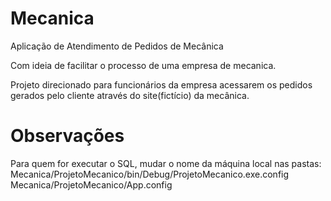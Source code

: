 # Mecanica
Aplicação de Atendimento de Pedidos de Mecânica

Com ideia de facilitar o processo de uma empresa de mecanica. 

Projeto direcionado para funcionários da empresa acessarem os pedidos gerados pelo cliente através do site(fictício) da mecânica.

# Observações

Para quem for executar o SQL, mudar o nome da máquina local nas pastas: <br>
 Mecanica/ProjetoMecanico/bin/Debug/ProjetoMecanico.exe.config <br>
 Mecanica/ProjetoMecanico/App.config 
